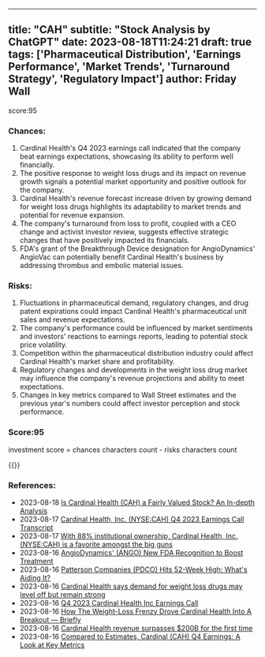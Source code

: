 
---
title: "CAH"
subtitle: "Stock Analysis by ChatGPT"
date: 2023-08-18T11:24:21
draft: true
tags: ['Pharmaceutical Distribution', 'Earnings Performance', 'Market Trends', 'Turnaround Strategy', 'Regulatory Impact']
author: Friday Wall
---

score:95
### Chances:
1. Cardinal Health's Q4 2023 earnings call indicated that the company beat earnings expectations, showcasing its ability to perform well financially.
2. The positive response to weight loss drugs and its impact on revenue growth signals a potential market opportunity and positive outlook for the company.
3. Cardinal Health's revenue forecast increase driven by growing demand for weight loss drugs highlights its adaptability to market trends and potential for revenue expansion.
4. The company's turnaround from loss to profit, coupled with a CEO change and activist investor review, suggests effective strategic changes that have positively impacted its financials.
5. FDA's grant of the Breakthrough Device designation for AngioDynamics' AngioVac can potentially benefit Cardinal Health's business by addressing thrombus and embolic material issues.
### Risks:
1. Fluctuations in pharmaceutical demand, regulatory changes, and drug patent expirations could impact Cardinal Health's pharmaceutical unit sales and revenue expectations.
2. The company's performance could be influenced by market sentiments and investors' reactions to earnings reports, leading to potential stock price volatility.
3. Competition within the pharmaceutical distribution industry could affect Cardinal Health's market share and profitability.
4. Regulatory changes and developments in the weight loss drug market may influence the company's revenue projections and ability to meet expectations.
5. Changes in key metrics compared to Wall Street estimates and the previous year's numbers could affect investor perception and stock performance.
### Score:95
investment score = chances characters count - risks characters count

{{<tradingview symbol="NYSE:CAH">}}
### References:
- 2023-08-18 [Is Cardinal Health (CAH) a Fairly Valued Stock? An In-depth Analysis](https://finance.yahoo.com/news/cardinal-health-cah-fairly-valued-163815823.html?.tsrc=rss)
- 2023-08-17 [Cardinal Health, Inc. (NYSE:CAH) Q4 2023 Earnings Call Transcript](https://finance.yahoo.com/news/cardinal-health-inc-nyse-cah-111634958.html?.tsrc=rss)
- 2023-08-17 [With 88% institutional ownership, Cardinal Health, Inc. (NYSE:CAH) is a favorite amongst the big guns](https://finance.yahoo.com/news/88-institutional-ownership-cardinal-health-111050695.html?.tsrc=rss)
- 2023-08-16 [AngioDynamics' (ANGO) New FDA Recognition to Boost Treatment](https://finance.yahoo.com/news/angiodynamics-ango-fda-recognition-boost-150800620.html?.tsrc=rss)
- 2023-08-16 [Patterson Companies (PDCO) Hits 52-Week High: What's Aiding It?](https://finance.yahoo.com/news/patterson-companies-pdco-hits-52-150600111.html?.tsrc=rss)
- 2023-08-16 [Cardinal Health says demand for weight loss drugs may level off but remain strong](https://finance.yahoo.com/news/cardinal-health-says-demand-for-weight-loss-drugs-may-level-off-but-remain-strong-150102542.html?.tsrc=rss)
- 2023-08-16 [Q4 2023 Cardinal Health Inc Earnings Call](https://finance.yahoo.com/news/q4-2023-cardinal-health-inc-032720325.html?.tsrc=rss)
- 2023-08-16 [How The Weight-Loss Frenzy Drove Cardinal Health Into A Breakout — Briefly](https://finance.yahoo.com/m/e0e024c1-f6ad-339d-8556-2475520e7162/how-the-weight-loss-frenzy.html?.tsrc=rss)
- 2023-08-16 [Cardinal Health revenue surpasses $200B for the first time](https://finance.yahoo.com/m/9f1da38d-6cef-36ba-9364-bf2b537526ad/cardinal-health-revenue.html?.tsrc=rss)
- 2023-08-16 [Compared to Estimates, Cardinal (CAH) Q4 Earnings: A Look at Key Metrics](https://finance.yahoo.com/news/compared-estimates-cardinal-cah-q4-173011552.html?.tsrc=rss)


                